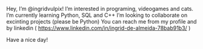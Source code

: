 Hey, I’m @ingridvulpix!
I’m interested in programing, videogames and cats.
I’m currently learning Python, SQL and C++
I’m looking to collaborate on excinting projects (please be Python)
You can reach me from my profile and by linkedin ( https://www.linkedin.com/in/ingrid-de-almeida-78bab91b3/ )

Have a nice day! 
